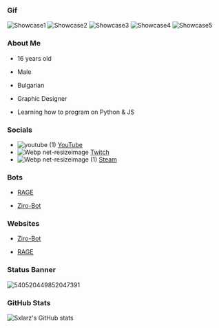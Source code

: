 ### Gif
![Showcase1](https://user-images.githubusercontent.com/68730434/110562592-7e3a8d80-8152-11eb-996c-5f9135bbc9bf.gif)
![Showcase2](https://user-images.githubusercontent.com/68730434/110562605-85619b80-8152-11eb-8e7d-5477e3526abd.gif)
![Showcase3](https://user-images.githubusercontent.com/68730434/110562615-898db900-8152-11eb-8fed-51d7461da0d1.gif)
![Showcase4](https://user-images.githubusercontent.com/68730434/110562624-8db9d680-8152-11eb-9833-ae54c8b3a5e1.gif)
![Showcase5](https://user-images.githubusercontent.com/68730434/110562641-94484e00-8152-11eb-987b-e7e29e41bbf5.gif)


### About Me

-   16 years old

-   Male

-   Bulgarian

-   Graphic Designer

-   Learning how to program on Python & JS

### Socials
- ![youtube (1)](https://user-images.githubusercontent.com/68730434/110563813-898eb880-8154-11eb-818c-3ddfd23357c9.png)  [YouTube](https://www.youtube.com/c/Sxlarz)
- ![Webp net-resizeimage](https://user-images.githubusercontent.com/68730434/110564264-379a6280-8155-11eb-8010-ee1a53569a6c.png)  [Twitch](https://twitch.tv/sxlarz__)
- ![Webp net-resizeimage (1)](https://user-images.githubusercontent.com/68730434/110564550-ae376000-8155-11eb-969b-6ab004b759ed.png)  [Steam](https://steamcommunity.com/id/Sxlarz)


### Bots
- [RAGE](https://discord.com/oauth2/authorize?client_id=706120306082971699&permissions=2146958847&scope=bot) 

- [Ziro-Bot](https://discord.com/oauth2/authorize?client_id=752242570532225064&permissions=8&scope=bot)


### Websites
- [Ziro-Bot](https://zirobot.tk) 

- [RAGE](https://ragebot.xyz)


### Status Banner
![540520449852047391](https://discord.c99.nl/widget/theme-1/540520449852047391.png)


### GitHub Stats

![Sxlarz's GitHub stats](https://github-readme-stats.vercel.app/api?username=Sxlarz35&show_icons=true&theme=radical)
